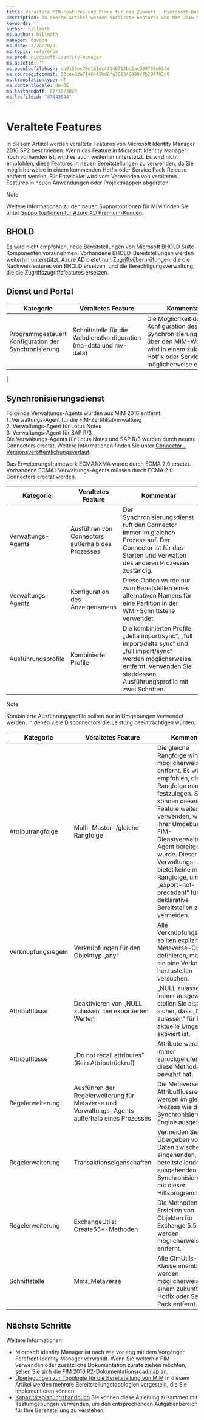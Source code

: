```yaml
---
title: Veraltete MIM-Features und Pläne für die Zukunft | Microsoft-Dokumentation
description: In diesem Artikel werden veraltete Features von MIM 2016 SP2 aufgelistet.
keywords: ''
author: billmath
ms.author: billmath
manager: daveba
ms.date: 7/28/2020
ms.topic: reference
ms.prod: microsoft-identity-manager
ms.assetid: ''
ms.openlocfilehash: cb0159ec70e161dc47140712bd2ac039786e034d
ms.sourcegitcommit: 50cee02a7146445bd6fa361349099c7b294792d8
ms.translationtype: HT
ms.contentlocale: de-DE
ms.lasthandoff: 07/30/2020
ms.locfileid: "87443544"
---
```

# <a name="deprecated-features"></a>Veraltete Features

In diesem Artikel werden veraltete Features von Microsoft Identity Manager 2016 SP2 beschrieben. Wenn das Feature in Microsoft Identity Manager noch vorhanden ist, wird es auch weiterhin unterstützt. Es wird nicht empfohlen, diese Features in neuen Bereitstellungen zu verwenden, da Sie möglicherweise in einem kommenden Hotfix oder Service Pack-Release entfernt werden.  Für Entwickler wird vom Verwenden von veralteten Features in neuen Anwendungen oder Projektmappen abgeraten.

> [!NOTE]
>
> Weitere Informationen zu den neuen Supportoptionen für MIM finden Sie unter [Supportoptionen für Azure AD Premium-Kunden](support-update-for-azure-active-directory-premium-customers.md).

## <a name="bhold"></a>BHOLD

Es wird nicht empfohlen, neue Bereitstellungen von Microsoft BHOLD Suite-Komponenten vorzunehmen. Vorhandene BHOLD-Bereitstellungen werden weiterhin unterstützt. Azure AD bietet nun [Zugriffsüberprüfungen](https://docs.microsoft.com/azure/active-directory/active-directory-azure-ad-controls-access-reviews-overview), die die Nachweisfeatures von BHOLD ersetzen, und die Berechtigungsverwaltung, die die Zugriffszugriffsfeatures ersetzen.

## <a name="service-and-portal"></a>Dienst und Portal

| **Kategorie**                | **Veraltetes Feature**              | **Kommentar**           |
|-----------------------------|-------------------------------------|----------------------------------------------|
| Programmgesteuert Konfiguration der Synchronisierung | Schnittstelle für die Webdienstkonfiguration (ma-data und mv-data) | Die Möglichkeit der Konfiguration des MIM-Synchronisierungsdiensts über den MIM-Webdienst wird in einem zukünftigen Hotfix oder Service Pack möglicherweise entfernt.
|

## <a name="synchronization-service"></a>Synchronisierungsdienst 

Folgende Verwaltungs-Agents wurden aus MIM 2016 entfernt: </br> 1.  Verwaltungs-Agent für die FIM-Zertifikatverwaltung </br>2.  Verwaltungs-Agent für Lotus Notes</br> 3.  Verwaltungs-Agent für SAP R/3 </br> Die Verwaltungs-Agents für Lotus Notes und SAP R/3 wurden durch neuere Connectors ersetzt. Weitere Informationen finden Sie unter [Connector – Versionsveröffentlichungsverlauf](https://docs.microsoft.com/azure/active-directory/connect/active-directory-aadconnectsync-connector-version-history).

Das Erweiterungsframework ECMA1/XMA wurde durch ECMA 2.0 ersetzt. Vorhandene ECMA1-Verwaltungs-Agents müssen durch ECMA 2.0-Connectors ersetzt werden.

| **Kategorie**                | **Veraltetes Feature**              | **Kommentar**           |
|-----------------------------|-------------------------------------|----------------------------------------------|
| Verwaltungs-Agents           | Ausführen von Connectors außerhalb des Prozesses      | Der Synchronisierungsdienst ruft den Connector immer im gleichen Prozess auf. Der Connector ist für das Starten und Verwalten des anderen Prozesses zuständig. |
| Verwaltungs-Agents           | Konfiguration des Anzeigenamens    | Diese Option wurde nur zum Bereitstellen eines alternativen Namens für eine Partition in der WMI-Schnittstelle verwendet.                                                                                                                                                                       |
| Ausführungsprofile                | Kombinierte Profile                   | Die kombinierten Profile „delta import/sync“, „full import/delta sync“ und „full import/sync“ werden möglicherweise entfernt. Verwenden Sie stattdessen Ausführungsprofile mit zwei Schritten.

> [!NOTE]
> Kombinierte Ausführungsprofile sollten nur in Umgebungen verwendet werden, in denen viele Disconnectors die Leistung beeinträchtigen würden.

| **Kategorie**                | **Veraltetes Feature**              | **Kommentar**           |
|-----------------------------|-------------------------------------|----------------------------------------------|
| Attributrangfolge | Multi-Master-/gleiche Rangfolge                       | Die gleiche Rangfolge wird möglicherweise entfernt. Es wird empfohlen, die Rangfolge manuell festzulegen. Sie können dieses Feature weiterhin verwenden, wenn in Ihrer Umgebung ein FIM-Dienstverwaltungs-Agent bereitgestellt wurde. Dieser Verwaltungs-Agent bietet keine manuelle Rangfolge, um „export-not-precedent“ für das deklarative Bereitstellen zu vermeiden. |
| Verknüpfungsregeln           | Verknüpfungen für den Objekttyp „any“                             | Alle Verknüpfungsregeln sollten explizit den Metaverse-Objekttyp definieren, mit dem sie eine Verknüpfung herzustellen versuchen.       |
| Attributflüsse      | Deaktivieren von „NULL zulassen“ bei exportierten Werten            | „NULL zulassen“ wird immer ausgewählt, stellen Sie also sicher, dass „NULL zulassen“ für Ihre aktuelle Umgebung aktiviert ist.  |
| Attributflüsse      | „Do not recall attributes” (Kein Attributrückruf)                            | Attribute werden immer zurückgerufen, da diese Methode sich bewährt hat.  |
| Regelerweiterung      | Ausführen der Regelerweiterung für Metaverse und Verwaltungs-Agents außerhalb eines Prozesses | Die Metaverse- und Attributflussregeln werden im gleichen Prozess wie die Synchronisierungs-Engine ausgeführt.       |
| Regelerweiterung      | Transaktionseigenschaften                                | Vermeiden Sie das Übergeben von Daten zwischen eingehenden, bereitstellenden und ausgehenden Synchronisierungen mit dieser Hilfsprogrammklasse.  |
| Regelerweiterung      | ExchangeUtils: Create55\*-Methoden                     | Die Methoden zum Erstellen von Objekten für Exchange 5.5-Server werden möglicherweise entfernt.        |
| Schnittstelle            | Mms_Metaverse                                        | Alle ClmUtils-Klassenmember werden möglicherweise in einem zukünftigen Hotfix oder Service Pack entfernt.   |

## <a name="next-steps"></a>Nächste Schritte
Weitere Informationen:

- Microsoft Identity Manager ist nach wie vor eng mit dem Vorgänger Forefront Identity Manager verwandt. Wenn Sie weiterhin FIM verwenden oder zusätzliche Dokumentation zurate ziehen möchten, sehen Sie sich die [FIM 2010 R2-Dokumentationsroadmap](https://technet.microsoft.com/library/jj133885.aspx) an.
- [Überlegungen zur Topologie für die Bereitstellung von MIM](topology-considerations.md) In diesem Artikel werden mehrere Bereitstellungstopologien vorgestellt, die Sie implementieren können.
- [Kapazitätsplanungshandbuch](capacity-planning-guide.md) Sie können diese Anleitung zusammen mit Testumgebungen verwenden, um den entsprechenden Aufgabenbereich für Ihre Bereitstellung zu verstehen.

